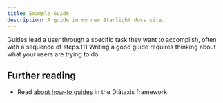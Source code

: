 ```yaml
---
title: Example Guide
description: A guide in my new Starlight docs site.
---
```


Guides lead a user through a specific task they want to accomplish, often with a sequence of steps.111
Writing a good guide requires thinking about what your users are trying to do.

## Further reading

- Read [about how-to guides](https://diataxis.fr/how-to-guides/) in the Diátaxis framework
